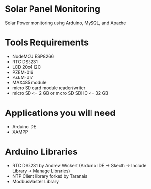 # Solar Panel Monitoring 
Solar Power monitoring using Arduino, MySQL, and Apache

# Tools Requirements
  - NodeMCU ESP8266
  - RTC DS3231
  - LCD 20x4 I2C
  - PZEM-016
  - PZEM-017
  - MAX485 module
  - micro SD card module reader/writer
  - micro SD <= 2 GB or micro SD SDHC <= 32 GB

# Applications you will need
  - Arduino IDE
  - XAMPP

# Arduino Libraries
  - RTC DS3231 by Andrew Wickert (Arduino IDE -> Skecth -> Include Library -> Manage Libraries)
  - NTP Client library forked by Taranais
  - ModbusMaster Library
